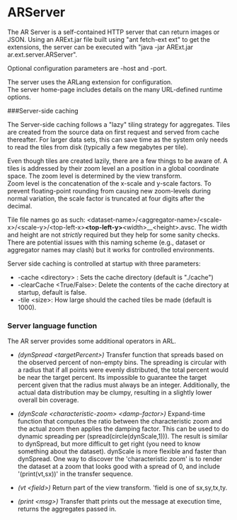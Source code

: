 ARServer
===========

The AR Server is a self-contained HTTP server that can return images or JSON.
Using an ARExt.jar file built using "ant fetch-ext ext" to get the extensions, the server can be executed with
"java -jar ARExt.jar ar.ext.server.ARServer".  

Optional configuration parameters are -host and -port.

The server uses the ARLang extension for configuration.  
The server home-page includes details on the many URL-defined runtime options. 

###Server-side caching

The Server-side caching follows a "lazy" tiling strategy for aggregates.
Tiles are created from the source data on first request and served from cache thereafter.
For larger data sets, this can save time as the system only needs to read the tiles from disk (typically a few megabytes per tile).

Even though tiles are created lazily, there are a few things to be aware of.
A tiles is addressed by their zoom level an a position in a global coordinate space.
The zoom level is determined by the view transform.  
Zoom level is the concatenation of the x-scale and y-scale factors.
To prevent floating-point rounding from causing new zoom-levels during normal variation, 
	the scale factor is truncated at four digits after the decimal.

Tile file names go as such: &lt;dataset-name&gt;/&lt;aggregator-name&gt;/&lt;scale-x&gt;/&lt;scale-y&gt;/&lt;top-left-x&gt;__&lt;top-left-y&gt;__&lt;width&gt;__&lt;height&gt;.avsc.
The width and height are not *strictly* required but they help for some sanity checks.
There are potential issues with this naming scheme  (e.g., dataset or aggregator names may clash) but it works for controlled environments. 

Server side caching is controlled at startup with three parameters:
* -cache &lt;directory&gt; : Sets the cache directory (default is "./cache")
* -clearCache &lt;True/False&gt;: Delete the contents of the cache directory at startup, default is false.
* -tile &lt;size&gt;: How large should the cached tiles be made (default is 1000).


### Server language function
The AR server provides some additional operators in ARL. 

* *(dynSpread &lt;targetPercent&gt;)* Transfer function that spreads based on the observed percent of non-empty bins.
The spreading is circular with a radius that if all points were evenly distributed, the total
 percent would be near the target percent.  Its impossible to guarantee the target percent given
 that the radius must always be an integer. Additionally, the actual data distribution may be clumpy,
 resulting in a slightly lower overall bin coverage.

* *(dynScale &lt;characteristic-zoom&gt; &lt;damp-factor&gt;)* Expand-time function that computes the ratio between the characteristic
zoom and the actual zoom then applies the damping factor.  This can be used to do dynamic spreading per (spread(circle(dynScale,1))).
The result is similar to dynSpread, but more difficult to get right (you need to know something about the dataset).
dynScale is more flexible and faster than dynSpread.  One way to discover the 'characteristic zoom' is to render the dataset
at a zoom that looks good with a spread of 0, and include '(print(vt,sx))' in the transfer sequence.

* *(vt &lt;field&gt;)* Return part of the view transform. 'field is one of sx,sy,tx,ty.
* *(print &lt;msg&gt;)* Transfer thatt prints out the message at execution time, returns the aggregates passed in.
